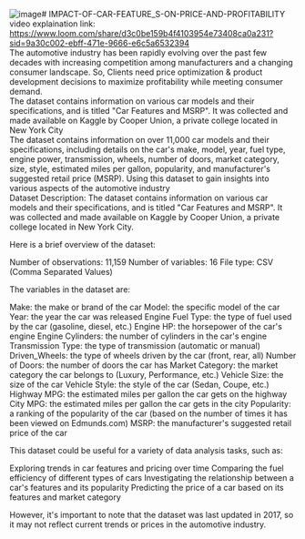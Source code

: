 ![image](https://github.com/sudhansuku/IMPACT-OF-CAR-FEATURE_S-ON-PRICE-AND-PROFITABILITY/assets/107266430/754b877d-9cf9-43a4-a4fe-534423734b9e)# IMPACT-OF-CAR-FEATURE_S-ON-PRICE-AND-PROFITABILITY
video explaination link: https://www.loom.com/share/d3c0be159b4f4103954e73408ca0a231?sid=9a30c002-ebff-471e-9666-e6c5a6532394
<br>
The automotive industry has been rapidly evolving over the past few decades with increasing competition among manufacturers and a changing consumer landscape. So, Clients need price optimization  & product development decisions to maximize profitability while meeting consumer demand. <br>
 The dataset contains information on various car models and their specifications, and is titled "Car Features and MSRP". It was collected and made available on Kaggle by Cooper Union, a private college located in New York City<br>
The dataset contains information on over 11,000 car models and their specifications, including details on the car's make, model, year, fuel type, engine power, transmission, wheels, number of doors, market category, size, style, estimated miles per gallon, popularity, and manufacturer's suggested retail price (MSRP). 
Using this dataset to gain insights into various aspects of the automotive industry<br>
Dataset Description:
The dataset contains information on various car models and their specifications, and is titled "Car Features and MSRP". It was collected and made available on Kaggle by Cooper Union, a private college located in New York City.

Here is a brief overview of the dataset:

Number of observations: 11,159
Number of variables: 16
File type: CSV (Comma Separated Values)

The variables in the dataset are:

Make: the make or brand of the car
Model: the specific model of the car
Year: the year the car was released
Engine Fuel Type: the type of fuel used by the car (gasoline, diesel, etc.)
Engine HP: the horsepower of the car's engine
Engine Cylinders: the number of cylinders in the car's engine
Transmission Type: the type of transmission (automatic or manual)
Driven_Wheels: the type of wheels driven by the car (front, rear, all)
Number of Doors: the number of doors the car has
Market Category: the market category the car belongs to (Luxury, Performance, etc.)
Vehicle Size: the size of the car 
Vehicle Style: the style of the car (Sedan, Coupe, etc.)
Highway MPG: the estimated miles per gallon the car gets on the highway
City MPG: the estimated miles per gallon the car gets in the city
Popularity: a ranking of the popularity of the car (based on the number of times it has been viewed on Edmunds.com)
MSRP: the manufacturer's suggested retail price of the car

This dataset could be useful for a variety of data analysis tasks, such as:

Exploring trends in car features and pricing over time
Comparing the fuel efficiency of different types of cars
Investigating the relationship between a car's features and its popularity
Predicting the price of a car based on its features and market category

However, it's important to note that the dataset was last updated in 2017, so it may not reflect current trends or prices in the automotive industry.


